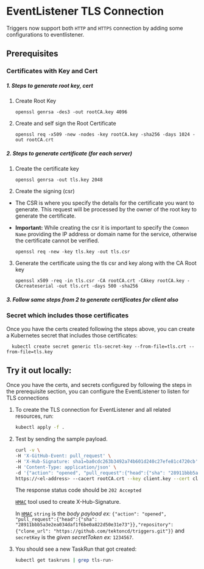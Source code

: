 # EventListener TLS Connection

Triggers now support both `HTTP` and `HTTPS` connection by adding some configurations to eventlistener.

## Prerequisites

### Certificates with Key and Cert

##### 1. Steps to generate root key, cert
1. Create Root Key
   ```text
   openssl genrsa -des3 -out rootCA.key 4096
   ```
2. Create and self sign the Root Certificate
   ```text
   openssl req -x509 -new -nodes -key rootCA.key -sha256 -days 1024 -out rootCA.crt
   ```
##### 2. Steps to generate certificate (for each server)
1. Create the certificate key
   ```text
   openssl genrsa -out tls.key 2048
   ```
2. Create the signing (csr)

* The CSR is where you specify the details for the certificate you want to generate.
  This request will be processed by the owner of the root key to generate the certificate.

* **Important:** While creating the csr it is important to specify the `Common Name` providing the IP address or domain name for the service, otherwise the certificate cannot be verified.
   ```text
   openssl req -new -key tls.key -out tls.csr
   ```
3. Generate the certificate using the tls csr and key along with the CA Root key
   ```text
   openssl x509 -req -in tls.csr -CA rootCA.crt -CAkey rootCA.key -CAcreateserial -out tls.crt -days 500 -sha256
   ```
##### 3. Follow same steps from 2 to generate certificates for client also


### Secret which includes those certificates
Once you have the certs created following the steps above, you can create a Kubernetes secret that includes those
certificates:

 ```text
   kubectl create secret generic tls-secret-key --from-file=tls.crt --from-file=tls.key
 ```

## Try it out locally:

Once you have the certs, and secrets configured by following the steps in the prerequisite section, you can configure
the EventListener to listen for TLS connections

1. To create the TLS connection for EventListener and all related resources, run:

   ```bash
   kubectl apply -f .
   ```

1. Test by sending the sample payload.

   ```bash
   curl -v \
   -H 'X-GitHub-Event: pull_request' \
   -H 'X-Hub-Signature: sha1=ba0cdc263b3492a74b601d240c27efe81c4720cb' \
   -H 'Content-Type: application/json' \
   -d '{"action": "opened", "pull_request":{"head":{"sha": "28911bbb5a3e2ea034daf1f6be0a822d50e31e73"}},"repository":{"clone_url": "https://github.com/tektoncd/triggers.git"}}' \
   https://<el-address> --cacert rootCA.crt --key client.key --cert client.crt
   ```

   The response status code should be `202 Accepted`

   [`HMAC`](https://www.freeformatter.com/hmac-generator.html) tool used to create X-Hub-Signature.

   In [`HMAC`](https://www.freeformatter.com/hmac-generator.html) `string` is the *body payload ex:* `{"action": "opened", "pull_request":{"head":{"sha": "28911bbb5a3e2ea034daf1f6be0a822d50e31e73"}},"repository":{"clone_url": "https://github.com/tektoncd/triggers.git"}}`
   and `secretKey` is the *given secretToken ex:* `1234567`.

1. You should see a new TaskRun that got created:

   ```bash
   kubectl get taskruns | grep tls-run-
   ```
